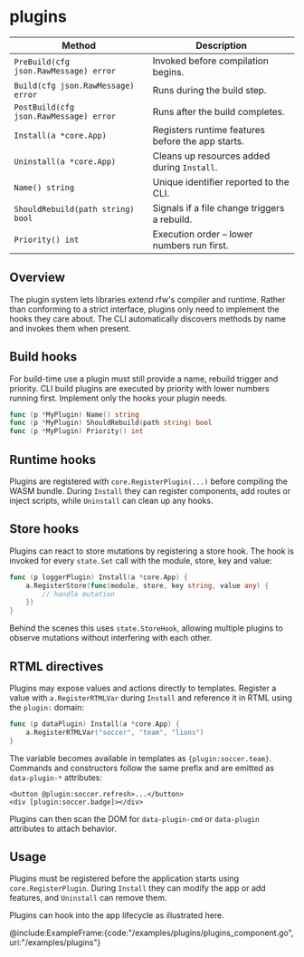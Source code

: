 # plugins

| Method | Description |
| --- | --- |
| `PreBuild(cfg json.RawMessage) error` | Invoked before compilation begins. |
| `Build(cfg json.RawMessage) error` | Runs during the build step. |
| `PostBuild(cfg json.RawMessage) error` | Runs after the build completes. |
| `Install(a *core.App)` | Registers runtime features before the app starts. |
| `Uninstall(a *core.App)` | Cleans up resources added during `Install`. |
| `Name() string` | Unique identifier reported to the CLI. |
| `ShouldRebuild(path string) bool` | Signals if a file change triggers a rebuild. |
| `Priority() int` | Execution order – lower numbers run first. |

## Overview

The plugin system lets libraries extend rfw's compiler and runtime. Rather than
conforming to a strict interface, plugins only need to implement the hooks they
care about. The CLI automatically discovers methods by name and invokes them
when present.

## Build hooks

For build-time use a plugin must still provide a name, rebuild trigger and
priority. CLI build plugins are executed by priority with lower numbers running
first. Implement only the hooks your plugin needs.

```go
func (p *MyPlugin) Name() string
func (p *MyPlugin) ShouldRebuild(path string) bool
func (p *MyPlugin) Priority() int
```

## Runtime hooks

Plugins are registered with `core.RegisterPlugin(...)` before compiling the
WASM bundle. During `Install` they can register components, add routes or inject
scripts, while `Uninstall` can clean up any hooks.

## Store hooks

Plugins can react to store mutations by registering a store hook. The hook is
invoked for every `state.Set` call with the module, store, key and value:

```go
func (p loggerPlugin) Install(a *core.App) {
    a.RegisterStore(func(module, store, key string, value any) {
        // handle mutation
    })
}
```

Behind the scenes this uses `state.StoreHook`, allowing multiple plugins to
observe mutations without interfering with each other.

## RTML directives

Plugins may expose values and actions directly to templates. Register a value
with `a.RegisterRTMLVar` during `Install` and reference it in RTML using the
`plugin:` domain:

```go
func (p dataPlugin) Install(a *core.App) {
    a.RegisterRTMLVar("soccer", "team", "lions")
}
```

The variable becomes available in templates as `{plugin:soccer.team}`. Commands
and constructors follow the same prefix and are emitted as `data-plugin-*`
attributes:

```rtml
<button @plugin:soccer.refresh>...</button>
<div [plugin:soccer.badge]></div>
```

Plugins can then scan the DOM for `data-plugin-cmd` or `data-plugin` attributes
to attach behavior.

## Usage

Plugins must be registered before the application starts using
`core.RegisterPlugin`. During `Install` they can modify the app or add
features, and `Uninstall` can remove them.

Plugins can hook into the app lifecycle as illustrated here.

@include:ExampleFrame:{code:"/examples/plugins/plugins_component.go", uri:"/examples/plugins"}
